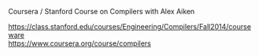 Coursera / Stanford Course on Compilers with Alex Aiken

https://class.stanford.edu/courses/Engineering/Compilers/Fall2014/courseware  
https://www.coursera.org/course/compilers  
